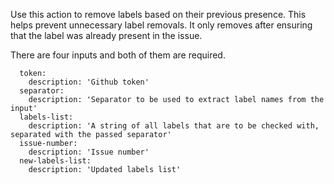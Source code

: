 Use this action to remove labels based on their previous presence. This helps prevent unnecessary label removals. It only removes after ensuring that the label was already present in the issue.

There are four inputs and both of them are required.

```
  token:
    description: 'Github token'
  separator:
    description: 'Separator to be used to extract label names from the input'
  labels-list:
    description: 'A string of all labels that are to be checked with, separated with the passed separator'
  issue-number:
    description: 'Issue number'
  new-labels-list:
    description: 'Updated labels list'
```